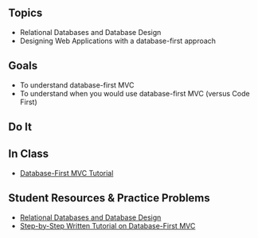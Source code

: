## Topics
  - Relational Databases and Database Design
  - Designing Web Applications with a database-first approach
  
## Goals
 - To understand database-first MVC
 - To understand when you would use database-first MVC (versus Code First)
   
## Do It

## In Class
 - [Database-First MVC Tutorial](https://youtu.be/BeZdeWmW-4Q)
    

## Student Resources & Practice Problems
  - [Relational Databases and Database Design](https://docs.google.com/presentation/d/1C22bQhknL34QW85iaMa5mumTprDXnzk279ErWFOo45I/edit#slide=id.p)
  - [Step-by-Step Written Tutorial on Database-First MVC](https://docs.microsoft.com/en-us/aspnet/mvc/overview/getting-started/database-first-development/creating-the-web-application)
